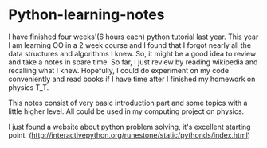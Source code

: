 # Python-learning-notes

 I have finished four weeks'(6 hours each) python tutorial last year.
 This year I am learning OO in a 2 week course and I found that I forgot
 nearly all the data structures and algorithms I knew. So, it might be
 a good idea to review and take a notes in spare time.
 So far, I just review by reading wikipedia and recalling what I knew.
 Hopefully, I could do experiment on my code conveniently and read books
 if I have time after I finished my homework on physics T_T.
 
 This notes consist of very basic introduction part and some topics
 with a little higher level. All could be used in my computing project
 on physics.
 
 I just found a website about python problem solving, it's excellent 
 starting point.
 (http://interactivepython.org/runestone/static/pythonds/index.html)